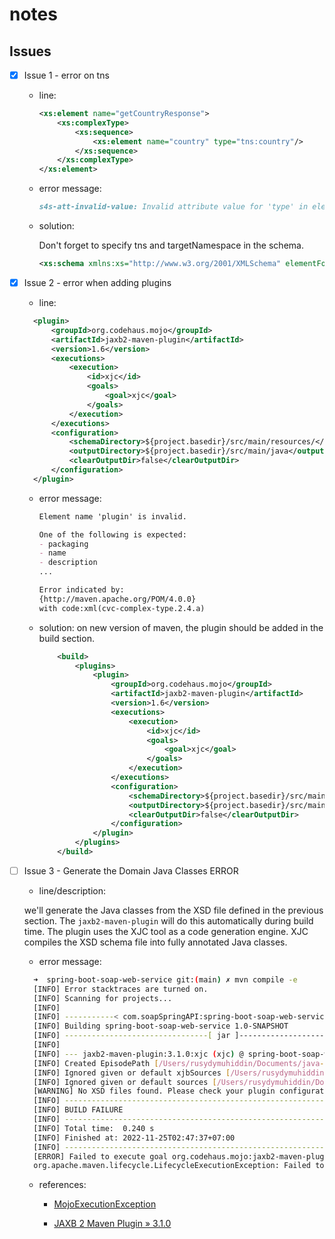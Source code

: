 # notes

## Issues

- [x] Issue 1 - error on tns

  - line:

    ```xml
    <xs:element name="getCountryResponse">
        <xs:complexType>
            <xs:sequence>
                <xs:element name="country" type="tns:country"/>
            </xs:sequence>
        </xs:complexType>
    </xs:element>
    ```

  - error message:

    ```md
    s4s-att-invalid-value: Invalid attribute value for 'type' in element 'element'. Recorded reason: UndeclaredPrefix: Cannot resolve 'tns:country' as a QName: the prefix 'tns' is not declared
    ```

  - solution:

    Don't forget to specify tns and targetNamespace in the schema.

    ```xml
    <xs:schema xmlns:xs="http://www.w3.org/2001/XMLSchema" elementFormDefault="qualified" xmlns:tns="http://www.soapSpringAPI.com/country" targetNamespace="http://www.soapSpringAPI.com/country">
    ```

- [x] Issue 2 - error when adding plugins

  - line:

  ```xml
    <plugin>
        <groupId>org.codehaus.mojo</groupId>
        <artifactId>jaxb2-maven-plugin</artifactId>
        <version>1.6</version>
        <executions>
            <execution>
                <id>xjc</id>
                <goals>
                    <goal>xjc</goal>
                </goals>
            </execution>
        </executions>
        <configuration>
            <schemaDirectory>${project.basedir}/src/main/resources/</schemaDirectory>
            <outputDirectory>${project.basedir}/src/main/java</outputDirectory>
            <clearOutputDir>false</clearOutputDir>
        </configuration>
    </plugin>
  ```

  - error message:

    ```md
    Element name 'plugin' is invalid.

    One of the following is expected:
    - packaging
    - name
    - description
    ...

    Error indicated by:
    {http://maven.apache.org/POM/4.0.0}
    with code:xml(cvc-complex-type.2.4.a)
    ```

  - solution:
    on new version of maven, the plugin should be added in the build section.

    ```xml
        <build>
            <plugins>
                <plugin>
                    <groupId>org.codehaus.mojo</groupId>
                    <artifactId>jaxb2-maven-plugin</artifactId>
                    <version>1.6</version>
                    <executions>
                        <execution>
                            <id>xjc</id>
                            <goals>
                                <goal>xjc</goal>
                            </goals>
                        </execution>
                    </executions>
                    <configuration>
                        <schemaDirectory>${project.basedir}/src/main/resources/</schemaDirectory>
                        <outputDirectory>${project.basedir}/src/main/java</outputDirectory>
                        <clearOutputDir>false</clearOutputDir>
                    </configuration>
                </plugin>
            </plugins>
        </build>
    ```

- [ ] Issue 3 - Generate the Domain Java Classes ERROR

  - line/description:

  we'll generate the Java classes from the XSD file defined in the previous section. The `jaxb2-maven-plugin` will do this automatically during build time. The plugin uses the XJC tool as a code generation engine. XJC compiles the XSD schema file into fully annotated Java classes.
  
  - error message:

  ```bash
    ➜  spring-boot-soap-web-service git:(main) ✗ mvn compile -e
    [INFO] Error stacktraces are turned on.
    [INFO] Scanning for projects...
    [INFO]
    [INFO] -----------< com.soapSpringAPI:spring-boot-soap-web-service >-----------
    [INFO] Building spring-boot-soap-web-service 1.0-SNAPSHOT
    [INFO] --------------------------------[ jar ]---------------------------------
    [INFO]
    [INFO] --- jaxb2-maven-plugin:3.1.0:xjc (xjc) @ spring-boot-soap-web-service ---
    [INFO] Created EpisodePath [/Users/rusydymuhiddin/Documents/java-learn/spring-boot-soap-web-service/src/main/java/META-INF/JAXB]: true
    [INFO] Ignored given or default xjbSources [/Users/rusydymuhiddin/Documents/java-learn/spring-boot-soap-web-service/src/main/xjb], since it is not an existent file or directory.
    [INFO] Ignored given or default sources [/Users/rusydymuhiddin/Documents/java-learn/spring-boot-soap-web-service/src/main/xsd], since it is not an existent file or directory.
    [WARNING] No XSD files found. Please check your plugin configuration.
    [INFO] ------------------------------------------------------------------------
    [INFO] BUILD FAILURE
    [INFO] ------------------------------------------------------------------------
    [INFO] Total time:  0.240 s
    [INFO] Finished at: 2022-11-25T02:47:37+07:00
    [INFO] ------------------------------------------------------------------------
    [ERROR] Failed to execute goal org.codehaus.mojo:jaxb2-maven-plugin:3.1.0:xjc (xjc) on project spring-boot-soap-web-service: : MojoExecutionException: NoSchemasException -> [Help 1]
    org.apache.maven.lifecycle.LifecycleExecutionException: Failed to execute goal org.codehaus.mojo:jaxb2-maven-plugin:3.1.0:xjc (xjc) on project spring-boot-soap-web-service:
  ```

  - references:
    - [MojoExecutionException](https://cwiki.apache.org/confluence/display/MAVEN/MojoExecutionException)

    - [JAXB 2 Maven Plugin » 3.1.0](https://mvnrepository.com/artifact/org.codehaus.mojo/jaxb2-maven-plugin/3.1.0)
